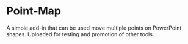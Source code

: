 # Point-Map
A simple add-in that can be used move multiple points on PowerPoint shapes. Uploaded for testing and promotion of other tools.
